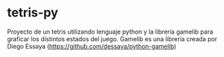 # tetris-py
Proyecto de un tetris utilizando lenguaje python y la librería gamelib para graficar los distintos estados del juego.
Gamelib es una librería creada por Diego Essaya (https://github.com/dessaya/python-gamelib)
